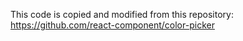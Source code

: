 This code is copied and modified from this repository:
https://github.com/react-component/color-picker
